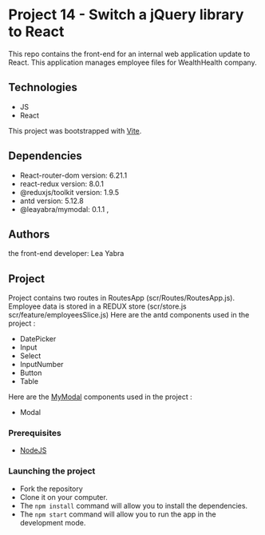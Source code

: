# Project 14 - Switch a jQuery library to React

This repo contains the front-end for an internal web application update to React.
This application manages employee files for WealthHealth company.

## Technologies

- JS
- React

This project was bootstrapped with [Vite](https://github.com/vitejs/vite/tree/main/packages/create-vite/template-react).

## Dependencies

- React-router-dom version: 6.21.1
- react-redux version: 8.0.1
- @reduxjs/toolkit version: 1.9.5
- antd version: 5.12.8
- @leayabra/mymodal: 0.1.1 ,

## Authors

the front-end developer: Lea Yabra

## Project

Project contains two routes in RoutesApp (scr/Routes/RoutesApp.js).
Employee data is stored in a REDUX store (scr/store.js scr/feature/employeesSlice.js)
Here are the antd components used in the project :

- DatePicker
- Input
- Select
- InputNumber
- Button
- Table

Here are the [MyModal](https://github.com/LeaYabra/MyModal/pkgs/npm/mymodal) components used in the project :

- Modal

### Prerequisites

- [NodeJS ](https://nodejs.org/en/)

### Launching the project

- Fork the repository
- Clone it on your computer.
- The `npm install` command will allow you to install the dependencies.
- The `npm start` command will allow you to run the app in the development mode.
